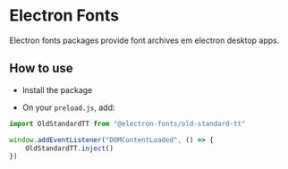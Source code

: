 # Electron Fonts

Electron fonts packages provide font archives em electron desktop apps.

## How to use

* Install the package

* On your `preload.js`, add:

```ts
import OldStandardTT from "@electron-fonts/old-standard-tt"

window.addEventListener("DOMContentLoaded", () => {
    OldStandardTT.inject()
})
```